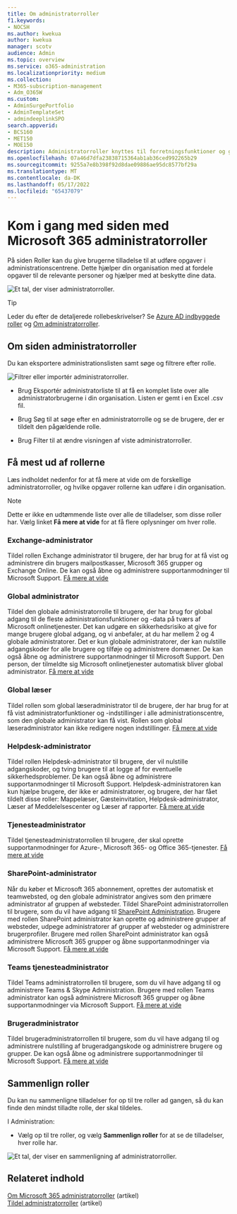 ```yaml
---
title: Om administratorroller
f1.keywords:
- NOCSH
ms.author: kwekua
author: kwekua
manager: scotv
audience: Admin
ms.topic: overview
ms.service: o365-administration
ms.localizationpriority: medium
ms.collection:
- M365-subscription-management
- Adm_O365W
ms.custom:
- AdminSurgePortfolio
- AdminTemplateSet
- admindeeplinkSPO
search.appverid:
- BCS160
- MET150
- MOE150
description: Administratorroller knyttes til forretningsfunktioner og giver tilladelser til at udføre bestemte opgaver i Administration. Tjenesteadministratoren åbner f.eks. supportanmodninger med Microsoft.
ms.openlocfilehash: 07a46d7dfa23838715364ab1ab36ced992265b29
ms.sourcegitcommit: 9255a7e8b398f92d8dae09886ae95dc8577bf29a
ms.translationtype: MT
ms.contentlocale: da-DK
ms.lasthandoff: 05/17/2022
ms.locfileid: "65437079"
---
```

# <a name="get-started-with-the-microsoft-365-admin-roles-page"></a>Kom i gang med siden med Microsoft 365 administratorroller

På siden Roller kan du give brugerne tilladelse til at udføre opgaver i administrationscentrene. Dette hjælper din organisation med at fordele opgaver til de relevante personer og hjælper med at beskytte dine data.

![Et tal, der viser administratorroller.](../../media/roles-main-page.png)

> [!TIP]
> Leder du efter de detaljerede rollebeskrivelser? Se [Azure AD indbyggede roller](/azure/active-directory/roles/permissions-reference) og [Om administratorroller](/microsoft-365/admin/add-users/about-admin-roles).

## <a name="about-the-admin-roles-page"></a>Om siden administratorroller

Du kan eksportere administrationslisten samt søge og filtrere efter rolle.

![Filtrer eller importér administratorroller.](../../media/admin-role-page-options.png)

- Brug Eksportér administratorliste til at få en komplet liste over alle administratorbrugerne i din organisation. Listen er gemt i en Excel .csv fil.

- Brug Søg til at søge efter en administratorrolle og se de brugere, der er tildelt den pågældende rolle.

- Brug Filter til at ændre visningen af viste administratorroller.


## <a name="get-the-most-out-of-the-roles"></a>Få mest ud af rollerne

Læs indholdet nedenfor for at få mere at vide om de forskellige administratorroller, og hvilke opgaver rollerne kan udføre i din organisation.

> [!NOTE]
Dette er ikke en udtømmende liste over alle de tilladelser, som disse roller har. Vælg linket **Få mere at vide** for at få flere oplysninger om hver rolle.

### <a name="exchange-admin"></a>Exchange-administrator

Tildel rollen Exchange administrator til brugere, der har brug for at få vist og administrere din brugers mailpostkasser, Microsoft 365 grupper og Exchange Online. De kan også åbne og administrere supportanmodninger til Microsoft Support. [Få mere at vide](/microsoft-365/admin/add-users/about-exchange-online-admin-role)

### <a name="global-admin"></a>Global administrator

Tildel den globale administratorrolle til brugere, der har brug for global adgang til de fleste administrationsfunktioner og -data på tværs af Microsoft onlinetjenester. Det kan udgøre en sikkerhedsrisiko at give for mange brugere global adgang, og vi anbefaler, at du har mellem 2 og 4 globale administratorer. Det er kun globale administratorer, der kan nulstille adgangskoder for alle brugere og tilføje og administrere domæner. De kan også åbne og administrere supportanmodninger til Microsoft Support. Den person, der tilmeldte sig Microsoft onlinetjenester automatisk bliver global administrator. [Få mere at vide](/microsoft-365/admin/add-users/about-admin-roles#roles-available-in-the-microsoft-365-admin-center)

### <a name="global-reader"></a>Global læser

Tildel rollen som global læseradministrator til de brugere, der har brug for at få vist administratorfunktioner og -indstillinger i alle administrationscentre, som den globale administrator kan få vist. Rollen som global læseradministrator kan ikke redigere nogen indstillinger. [Få mere at vide](/microsoft-365/admin/add-users/about-admin-roles#roles-available-in-the-microsoft-365-admin-center)

### <a name="helpdesk-admin"></a>Helpdesk-administrator

Tildel rollen Helpdesk-administrator til brugere, der vil nulstille adgangskoder, og tving brugere til at logge af for eventuelle sikkerhedsproblemer. De kan også åbne og administrere supportanmodninger til Microsoft Support. Helpdesk-administratoren kan kun hjælpe brugere, der ikke er administratorer, og brugere, der har fået tildelt disse roller: Mappelæser, Gæsteinvitation, Helpdesk-administrator, Læser af Meddelelsescenter og Læser af rapporter. [Få mere at vide](/microsoft-365/admin/add-users/about-admin-roles#roles-available-in-the-microsoft-365-admin-center)

### <a name="service-admin"></a>Tjenesteadministrator

Tildel tjenesteadministratorrollen til brugere, der skal oprette supportanmodninger for Azure-, Microsoft 365- og Office 365-tjenester. [Få mere at vide](/microsoft-365/admin/add-users/about-admin-roles#roles-available-in-the-microsoft-365-admin-center)

### <a name="sharepoint-admin"></a>SharePoint-administrator

Når du køber et Microsoft 365 abonnement, oprettes der automatisk et teamwebsted, og den globale administrator angives som den primære administrator af gruppen af websteder. Tildel SharePoint administratorrollen til brugere, som du vil have adgang til <a href="https://go.microsoft.com/fwlink/?linkid=2185219" target="_blank">SharePoint Administration</a>. Brugere med rollen SharePoint administrator kan oprette og administrere grupper af websteder, udpege administratorer af grupper af websteder og administrere brugerprofiler. Brugere med rollen SharePoint administrator kan også administrere Microsoft 365 grupper og åbne supportanmodninger via Microsoft Support. [Få mere at vide](/sharepoint/sharepoint-admin-role)

### <a name="teams-service-admin"></a>Teams tjenesteadministrator

Tildel Teams administratorrollen til brugere, som du vil have adgang til og administrere Teams & Skype Administration. Brugere med rollen Teams administrator kan også administrere Microsoft 365 grupper og åbne supportanmodninger via Microsoft Support. [Få mere at vide](/MicrosoftTeams/using-admin-roles)

### <a name="user-admin"></a>Brugeradministrator

Tildel brugeradministratorrollen til brugere, som du vil have adgang til og administrere nulstilling af brugeradgangskode og administrere brugere og grupper. De kan også åbne og administrere supportanmodninger til Microsoft Support. [Få mere at vide](/microsoft-365/admin/add-users/about-admin-roles#roles-available-in-the-microsoft-365-admin-center)

## <a name="compare-roles"></a>Sammenlign roller

Du kan nu sammenligne tilladelser for op til tre roller ad gangen, så du kan finde den mindst tilladte rolle, der skal tildeles.

I Administration:

- Vælg op til tre roller, og vælg **Sammenlign roller** for at se de tilladelser, hver rolle har.

![Et tal, der viser en sammenligning af administratorroller.](../../media/compare-roles-list.png)

## <a name="related-content"></a>Relateret indhold

[Om Microsoft 365 administratorroller](about-admin-roles.md) (artikel)\
[Tildel administratorroller](assign-admin-roles.md) (artikel)
